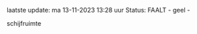 laatste update: 
ma 13-11-2023 13:28   uur 
Status: FAALT - geel - 
<div class="service Y">schijfruimte</div>